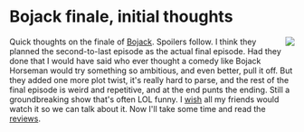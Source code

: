 # Bojack finale, initial thoughts
<img src="http://scripting.com/2015/08/30/bojack.png" border="0" align="right">Quick thoughts on the finale of <a href="https://www.metacritic.com/tv/bojack-horseman/season-6">Bojack</a>. Spoilers follow. I think they planned the second-to-last episode as the actual final episode. Had they done that I would have said who ever thought a comedy like Bojack Horseman would try something so ambitious, and even better, pull it off. But they added one more plot twist, it's really hard to parse, and the rest of the final episode is weird and repetitive, and at the end punts the ending. Still a groundbreaking show that's often LOL funny. I <a href="http://scripting.com/2015/08/30/whyYouMustWatchBojackHorseman.html">wish</a> all my friends would watch it so we can talk about it. Now I'll take some time and read the <a href="https://www.metacritic.com/tv/bojack-horseman/season-6">reviews</a>.

